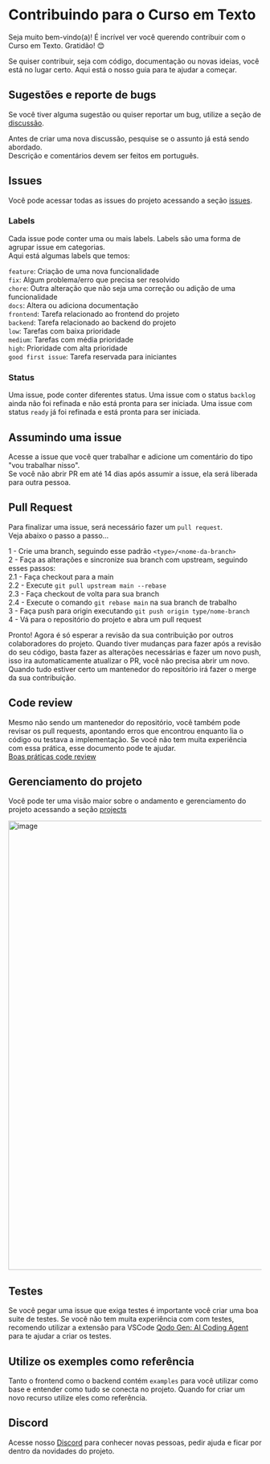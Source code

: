 # Contribuindo para o Curso em Texto

Seja muito bem-vindo(a)!
É incrível ver você querendo contribuir com o Curso em Texto. Gratidão! 😊

Se quiser contribuir, seja com código, documentação ou novas ideias, você está no lugar certo. Aqui está o nosso guia para te ajudar a começar.

## Sugestões e reporte de bugs

Se você tiver alguma sugestão ou quiser reportar um bug, utilize a seção de [discussão](https://github.com/d3vlopes/curso-em-texto/discussions).

Antes de criar uma nova discussão, pesquise se o assunto já está sendo abordado.</br>
Descrição e comentários devem ser feitos em português.

## Issues

Você pode acessar todas as issues do projeto acessando a seção [issues](https://github.com/d3vlopes/curso-em-texto/issues).

### Labels

Cada issue pode conter uma ou mais labels. Labels são uma forma de agrupar issue em categorias. </br>
Aqui está algumas labels que temos:

`feature`: Criação de uma nova funcionalidade </br>
`fix`: Algum problema/erro que precisa ser resolvido </br>
`chore`: Outra alteração que não seja uma correção ou adição de uma funcionalidade </br>
`docs`: Altera ou adiciona documentação </br>
`frontend`: Tarefa relacionado ao frontend do projeto </br>
`backend`: Tarefa relacionado ao backend do projeto </br>
`low`: Tarefas com baixa prioridade </br>
`medium`: Tarefas com média prioridade </br>
`high`: Prioridade com alta prioridade </br>
`good first issue`: Tarefa reservada para iniciantes

### Status

Uma issue, pode conter diferentes status. Uma issue com o status `backlog` ainda não foi refinada e não está pronta para ser iniciada. Uma issue com status `ready` já foi refinada e está pronta para ser iniciada.

## Assumindo uma issue

Acesse a issue que você quer trabalhar e adicione um comentário do tipo "vou trabalhar nisso". </br>
Se você não abrir PR em até 14 dias após assumir a issue, ela será liberada para outra pessoa.

## Pull Request

Para finalizar uma issue, será necessário fazer um `pull request`. </br>
Veja abaixo o passo a passo…

1 - Crie uma branch, seguindo esse padrão `<type>/<nome-da-branch>` </br>
2 - Faça as alterações e sincronize sua branch com upstream, seguindo esses passos: </br>
2.1 - Faça checkout para a main </br>
2.2 - Execute `git pull upstream main --rebase` </br>
2.3 - Faça checkout de volta para sua branch </br>
2.4 - Execute o comando `git rebase main` na sua branch de trabalho </br>
3 - Faça push para origin executando `git push origin type/nome-branch` </br>
4 - Vá para o repositório do projeto e abra um pull request </br>

Pronto! Agora é só esperar a revisão da sua contribuição por outros colaboradores do projeto. Quando tiver mudanças para fazer após a revisão do seu código, basta fazer as alterações necessárias e fazer um novo push, isso ira automaticamente atualizar o PR, você não precisa abrir um novo. </br>
Quando tudo estiver certo um mantenedor do repositório irá fazer o merge da sua contribuição.

## Code review

Mesmo não sendo um mantenedor do repositório, você também pode revisar os pull requests, apontando erros que encontrou enquanto lia o código ou testava a implementação.
Se você não tem muita experiência com essa prática, esse documento pode te ajudar. </br>
[Boas práticas code review](https://goldenrod-pen-c7d.notion.site/Boas-pr-ticas-code-review-5cc604dadb9f4571b2a50ef5ba598045)

## Gerenciamento do projeto

Você pode ter uma visão maior sobre o andamento e gerenciamento do projeto acessando a seção [projects](https://github.com/users/d3vlopes/projects/13)

<img width="1280" height="894" alt="image" src="https://github.com/user-attachments/assets/c514a36a-17a7-48de-ad71-4e1cf956db8e" />

## Testes

Se você pegar uma issue que exiga testes é importante você criar uma boa suite de testes. Se você não tem muita experiência com com testes, recomendo utilizar a extensão para VSCode [Qodo Gen: AI Coding Agent](https://marketplace.visualstudio.com/items?itemName=Codium.codium) para te ajudar a criar os testes.

## Utilize os exemples como referência

Tanto o frontend como o backend contém `examples` para você utilizar como base e entender como tudo se conecta no projeto. Quando for criar um novo recurso utilize eles como referência.

## Discord

Acesse nosso [Discord](https://discord.gg/55e3kf6DPv) para conhecer novas pessoas, pedir ajuda e ficar por dentro da novidades do projeto.
